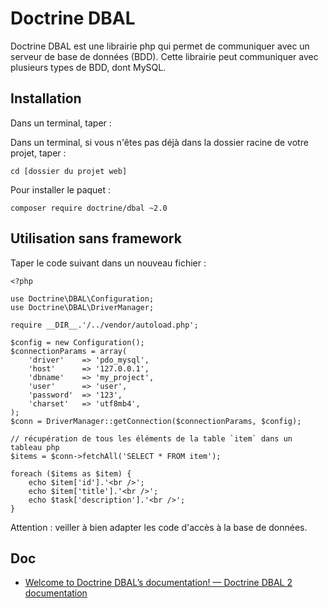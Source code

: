 # Doctrine DBAL

Doctrine DBAL est une librairie php qui permet de communiquer avec un serveur de base de données (BDD). Cette librairie peut communiquer avec plusieurs types de BDD, dont MySQL.

## Installation

Dans un terminal, taper :

Dans un terminal, si vous n'êtes pas déjà dans la dossier racine de votre projet, taper :

    cd [dossier du projet web]

Pour installer le paquet :

    composer require doctrine/dbal ~2.0

## Utilisation sans framework

Taper le code suivant dans un nouveau fichier :

    <?php

    use Doctrine\DBAL\Configuration;
    use Doctrine\DBAL\DriverManager;

    require __DIR__.'/../vendor/autoload.php';

    $config = new Configuration();
    $connectionParams = array(
        'driver'    => 'pdo_mysql',
        'host'      => '127.0.0.1',
        'dbname'    => 'my_project',
        'user'      => 'user',
        'password'  => '123',
        'charset'   => 'utf8mb4',
    );
    $conn = DriverManager::getConnection($connectionParams, $config);

    // récupération de tous les éléments de la table `item` dans un tableau php
    $items = $conn->fetchAll('SELECT * FROM item');

    foreach ($items as $item) {
        echo $item['id'].'<br />';
        echo $item['title'].'<br />';
        echo $task['description'].'<br />';
    }

Attention : veiller à bien adapter les code d'accès à la base de données.

## Doc

- [Welcome to Doctrine DBAL’s documentation! — Doctrine DBAL 2 documentation](http://docs.doctrine-project.org/projects/doctrine-dbal/en/latest/)

